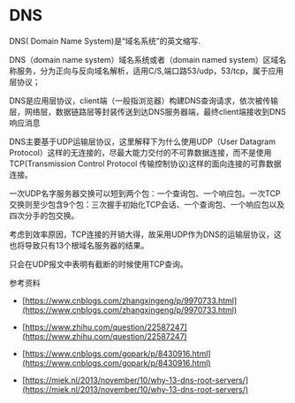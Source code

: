 # DNS

DNS\( Domain Name System\)是“域名系统”的英文缩写.

DNS（domain name system）域名系统或者（domain named system）区域名称服务，分为正向与反向域名解析，适用C/S,端口路53/udp，53/tcp，属于应用层协议；

DNS是应用层协议，client端（一般指浏览器）构建DNS查询请求，依次被传输层，网络层，数据链路层等封装传送到达DNS服务器端，最终client端接收到DNS响应消息

DNS主要基于UDP运输层协议，这里解释下为什么使用UDP（User Datagram Protocol）这样的无连接的，尽最大能力交付的不可靠数据连接，而不是使用TCP\(Transmission Control Protocol 传输控制协议\)这样的面向连接的可靠数据连接。

一次UDP名字服务器交换可以短到两个包：一个查询包、一个响应包。一次TCP交换则至少包含9个包：三次握手初始化TCP会话、一个查询包、一个响应包以及四次分手的包交换。

考虑到效率原因，TCP连接的开销大得，故采用UDP作为DNS的运输层协议，这也将导致只有13个根域名服务器的结果。

只会在UDP报文中表明有截断的时候使用TCP查询。

参考资料

* [https://www.cnblogs.com/zhangxingeng/p/9970733.html](https://www.cnblogs.com/zhangxingeng/p/9970733.html)

* [https://www.zhihu.com/question/22587247](https://www.zhihu.com/question/22587247)

* [https://www.cnblogs.com/gopark/p/8430916.html](https://www.cnblogs.com/gopark/p/8430916.html)

* [https://miek.nl/2013/november/10/why-13-dns-root-servers/](https://miek.nl/2013/november/10/why-13-dns-root-servers/)



